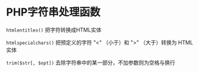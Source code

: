 # PHP字符串处理函数

`htmlentitles()`  把字符转换成HTML实体 

`htmlspecialchars()`  把预定义的字符 "<" （小于）和 ">" （大于）转换为 HTML 实体

`trim($str[, $opt])` 去除字符串中的某一部分，不加参数则为空格与换行